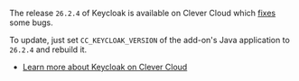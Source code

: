 
The release `26.2.4` of Keycloak is available on Clever Cloud which [fixes](https://github.com/keycloak/keycloak/releases/26.2.4) some bugs.

To update, just set `CC_KEYCLOAK_VERSION` of the add-on's Java application to `26.2.4` and rebuild it.

- [Learn more about Keycloak on Clever Cloud](/developers/doc/addons/keycloak)


